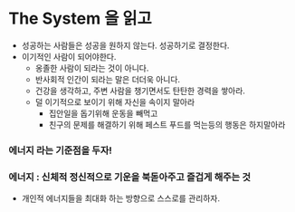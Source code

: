 # The System 을 읽고
- 성공하는 사람들은 성공을 원하지 않는다. 성공하기로 결정한다.
- 이기적인 사람이 되어야한다.
  - 옹졸한 사람이 되라는 것이 아니다.
  - 반사회적 인간이 되라는 말은 더더욱 아니다.
  - 건강을 생각하고, 주변 사람을 챙기면서도 탄탄한 경력을 쌓아라.
  - 덜 이기적으로 보이기 위해 자신을 속이지 말아라
    - 집안일을 돕기위해 운동을 빼먹고
    - 친구의 문제를 해결하기 위해 페스트 푸드를 먹는등의 행동은 하지말아라



### 에너지 라는 기준점을 두자!
### 에너지 : 신체적 정신적으로 기운을 북돋아주고 즐겁게 해주는 것
- 개인적 에너지들을 최대화 하는 방향으로 스스로를 관리하자.
